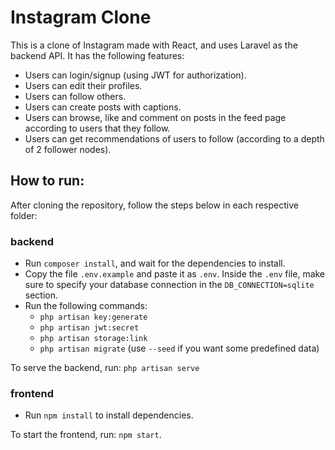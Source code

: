# Instagram Clone

This is a clone of Instagram made with React, and uses Laravel as the backend API. It has the following features:
- Users can login/signup (using JWT for authorization).
- Users can edit their profiles.
- Users can follow others.
- Users can create posts with captions.
- Users can browse, like and comment on posts in the feed page according to users that they follow.
- Users can get recommendations of users to follow (according to a depth of 2 follower nodes).

## How to run:

After cloning the repository, follow the steps below in each respective folder:

### backend
- Run `composer install`, and wait for the dependencies to install.
- Copy the file `.env.example` and paste it as `.env`. Inside the `.env` file, make sure to specify your database connection in the `DB_CONNECTION=sqlite` section.
- Run the following commands:
  - `php artisan key:generate`
  - `php artisan jwt:secret`
  - `php artisan storage:link`
  - `php artisan migrate` (use `--seed` if you want some predefined data)

To serve the backend, run: `php artisan serve`

### frontend
- Run `npm install` to install dependencies.

To start the frontend, run: `npm start`.